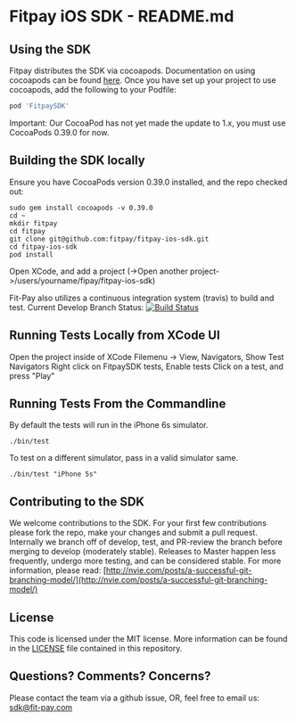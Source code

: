 # Fitpay iOS SDK - README.md


## Using the SDK
Fitpay distributes the SDK via cocoapods. Documentation on using cocoapods can be found [here](https://guides.cocoapods.org/using/getting-started.html). Once you have set up your project to use cocoapods, add the following to your Podfile:
```ruby
pod 'FitpaySDK'
```
Important: Our CocoaPod has not yet made the update to 1.x, you must use CocoaPods 0.39.0 for now.

## Building the SDK locally
Ensure you have CocoaPods version 0.39.0 installed, and the repo checked out:
```shell
sudo gem install cocoapods -v 0.39.0
cd ~  
mkdir fitpay
cd fitpay  
git clone git@github.com:fitpay/fitpay-ios-sdk.git
cd fitpay-ios-sdk
pod install  
```
Open XCode, and add a project (->Open another project->/users/yourname/fipay/fitpay-ios-sdk)  

Fit-Pay also utilizes a continuous integration system (travis) to build and test. Current Develop Branch Status: [![Build Status](https://travis-ci.org/fitpay/fitpay-ios-sdk.svg?branch=develop)](https://travis-ci.org/fitpay/fitpay-ios-sdk)


## Running Tests Locally from XCode UI
Open the project inside of XCode
Filemenu -> View, Navigators, Show Test Navigators
Right click on FitpaySDK tests, Enable tests
Click on a test, and press "Play"

## Running Tests From the Commandline
By default the tests will run in the iPhone 6s simulator.
```
./bin/test
```
To test on a different simulator, pass in a valid simulator same.
```
./bin/test "iPhone 5s"
```



## Contributing to the SDK
We welcome contributions to the SDK. For your first few contributions please fork the repo, make your changes and submit a pull request. Internally we branch off of develop, test, and PR-review the branch before merging to develop (moderately stable). Releases to Master happen less frequently, undergo more testing, and can be considered stable. For more information, please read:  [http://nvie.com/posts/a-successful-git-branching-model/](http://nvie.com/posts/a-successful-git-branching-model/)

## License
This code is licensed under the MIT license. More information can be found in the [LICENSE](LICENSE) file contained in this repository.

## Questions? Comments? Concerns?
Please contact the team via a github issue, OR, feel free to email us: sdk@fit-pay.com


